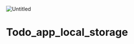 ![Untitled](https://user-images.githubusercontent.com/78149229/114083927-44c38200-98b8-11eb-873a-ed6732fecc60.png)
# Todo_app_local_storage
